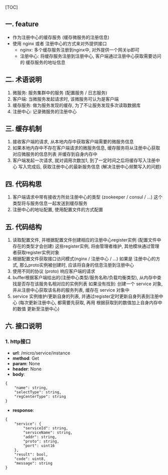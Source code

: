 [TOC]

## 一. feature
- 作为注册中心的缓存服务 (缓存微服务的注册信息)
- 使用 nginx 或者 注册中心的方式来对外提供接口
    - nginx: 多个缓存服务注册到nginx中, 对外提供一个网关ip即可
    - 注册中心: 将缓存服务注册到注册中心, 客户端通过注册中心获取需要访问的 缓存服务的地址信息

## 二. 术语说明
1. 微服务: 服务集群中的服务 (配置服务 / 日志服务)
2. 客户端: 当微服务发起请求时, 该微服务可认为是客户端
3. 缓存服务: 做为服务发现的缓存, 为了不让服务发现多次读取数据库
4. 注册中心: 记录微服务的注册中心

## 三. 缓存机制
1. 接收客户端的请求, 从本地内存中获取客户端需要的微服务信息
2. 如果本地内存中不存在客户端请求的微服务信息, 缓存服务将从注册中心获取对应微服务的信息列表
    并缓存到自身内存中
3. 客户端发起一次请求, 就对调用次数加1, 到了一定时间之后将缓存写入注册中心
    写入完成后, 获取注册中心的最新服务信息 (解决注册中心频繁写入的问题)

## 四. 代码构思
1. 客户端请求中带有接收方所处注册中心的类型 (zookeeper / consul / ...)
    这个类型将与服务信息一起发送到缓存服务
2. 注册中心的地址配置, 使用配置文件的方式配置

## 五. 代码结构
1. 读取配置文件, 并根据配置文件创建相应的注册中心register实例 (配置文件中存在的类型才会创建)
    这些register实例, 将由管理者维护, 其他模块通过管理者获取register实例对象
2. 根据配置文件获取接口访问模式(nginx / 注册中心 / ...)
    如果是 注册中心的方式, 那么proto实例被创建时, 应该将自身的信息注册到注册中心
3. 使用不同的协议 (proto) 响应客户端的请求
4. buffer根据客户端给出的(注册中心类型/服务名称/负载均衡类型), 从内存中查找是否存在该服务名相对应的实例列表
    如果没有找到: 创建一个 service 对象, 并从注册中心获取该名称的服务列表, 缓存在 service 对象中
5. service 实例维护/更新自身的列表, 并通过register定时更新自身列表到注册中心
    (每次更新注册中心, 都需要先获取, 再用 根据获取到的数值加上自身内存中的数值 更新至注册中心)

## 六. 接口说明
### 1. http接口
- **url**: /micro/service/instance
- **method**: Get
- **param**: None
- **header**: None
- **body**:
```
{
    "name": string,
    "selectType": string,
    "regCenterType": string
}
```
- **response**:
```
{
    "service": {
        "serviceId": string,
        "serviceName": string,
        "addr": string,
        "proto": string,
        "port": uint16
    },
    "result": bool,
    "code": uint8,
    "message": string
}
```

